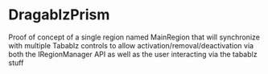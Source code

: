 # DragablzPrism

Proof of concept of a single region named MainRegion that will synchronize with multiple Tabablz controls to allow activation/removal/deactivation via both the IRegionManager API as well as the user interacting via the tabablz stuff

 
